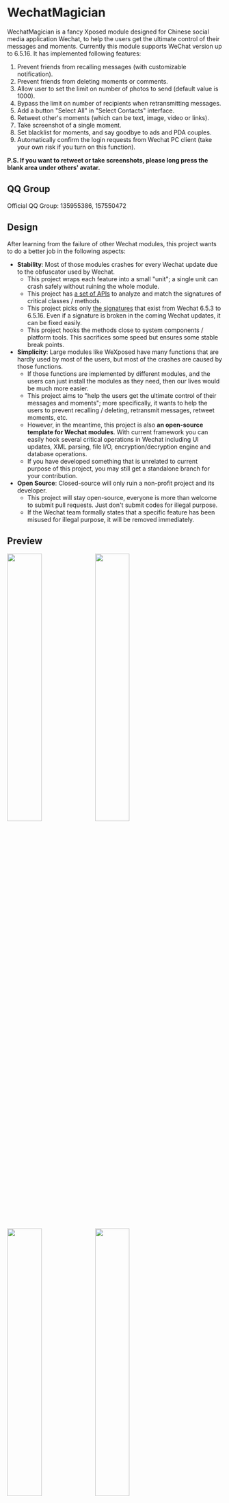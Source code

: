 # WechatMagician

WechatMagician is a fancy Xposed module designed for Chinese social media application Wechat, to help the users get the ultimate control of their messages and moments. Currently this module supports WeChat version up to 6.5.16. It has implemented following features:
1. Prevent friends from recalling messages (with customizable notification).
2. Prevent friends from deleting moments or comments.
3. Allow user to set the limit on number of photos to send (default value is 1000).
4. Bypass the limit on number of recipients when retransmitting messages.
5. Add a button "Select All" in "Select Contacts" interface.
6. Retweet other's moments (which can be text, image, video or links).
7. Take screenshot of a single moment.
8. Set blacklist for moments, and say goodbye to ads and PDA couples.
9. Automatically confirm the login requests from Wechat PC client (take your own risk if you turn on this function).

__P.S. If you want to retweet or take screenshots, please long press the blank area under others' avatar.__

## QQ Group

Official QQ Group: 135955386, 157550472

## Design
After learning from the failure of other Wechat modules, this project wants to do a better job in the following aspects:
* __Stability__: Most of those modules crashes for every Wechat update due to the obfuscator used by Wechat.
  - This project wraps each feature into a small "unit"; a single unit can crash safely without ruining the whole module.
  - This project has [a set of APIs](https://github.com/Gh0u1L5/WechatMagician/blob/master/src/main/kotlin/com/gh0u1l5/wechatmagician/util/PackageUtil.kt) to analyze and match the signatures of critical classes / methods.
  - This project picks only [the signatures](https://github.com/Gh0u1L5/WechatMagician/blob/master/src/main/kotlin/com/gh0u1l5/wechatmagician/backend/WechatPackage.kt) that exist from Wechat 6.5.3 to 6.5.16. Even if a signature is broken in the coming Wechat updates, it can be fixed easily.
  - This project hooks the methods close to system components / platform tools. This sacrifices some speed but ensures some stable break points.
* __Simplicity__: Large modules like WeXposed have many functions that are hardly used by most of the users, but most of the crashes are caused by those functions.
  - If those functions are implemented by different modules, and the users can just install the modules as they need, then our lives would be much more easier.
  - This project aims to "help the users get the ultimate control of their messages and moments"; more specifically, it wants to help the users to prevent recalling / deleting, retransmit messages, retweet moments, etc.
  - However, in the meantime, this project is also __an open-source template for Wechat modules__. With current framework you can easily hook several critical operations in Wechat including UI updates, XML parsing, file I/O, encryption/decryption engine and database operations.
  - If you have developed something that is unrelated to current purpose of this project, you may still get a standalone branch for your contribution.
* __Open Source__: Closed-source will only ruin a non-profit project and its developer.
  - This project will stay open-source, everyone is more than welcome to submit pull requests. Just don't submit codes for illegal purpose.
  - If the Wechat team formally states that a specific feature has been misused for illegal purpose, it will be removed immediately.

## Preview
<img src="https://github.com/Gh0u1L5/WechatMagician/raw/master/image/sample-1.en.png" width="40%" /> <img src="https://github.com/Gh0u1L5/WechatMagician/raw/master/image/sample-2.en.png" width="40%" />

<img src="https://github.com/Gh0u1L5/WechatMagician/raw/master/image/sample-3.en.png" width="40%" /> <img src="https://github.com/Gh0u1L5/WechatMagician/raw/master/image/sample-4.en.png" width="40%" />

<img src="https://github.com/Gh0u1L5/WechatMagician/raw/master/image/sample-5.en.png" width="40%" /> <img src="https://github.com/Gh0u1L5/WechatMagician/raw/master/image/sample-6.en.png" width="40%" />

<img src="https://github.com/Gh0u1L5/WechatMagician/raw/master/image/sample-7.en.png" width="40%" /> <img src="https://github.com/Gh0u1L5/WechatMagician/raw/master/image/sample-8.en.png" width="40%" />

<img src="https://github.com/Gh0u1L5/WechatMagician/raw/master/image/interface-1.en.png" width="40%" /> <img src="https://github.com/Gh0u1L5/WechatMagician/raw/master/image/interface-2.en.png" width="40%" />

<img src="https://github.com/Gh0u1L5/WechatMagician/raw/master/image/interface-3.en.png" width="40%" /> <img src="https://github.com/Gh0u1L5/WechatMagician/raw/master/image/interface-4.en.png" width="40%" />

## Credits
* Thanks @rovo89 for the awesome Xposed framework.
* Thanks @rarnu for the prototype wechat_no_revoke.
